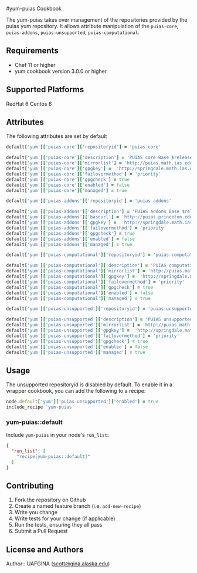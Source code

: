 #yum-puias Cookbook

The yum-puias takes over management of the repositories provided
by the puias yum repository. It allows attribute manipulation of the
`puias-core`, `puias-addons`, `puias-unsupported`, `puias-computational`.

## Requirements
* Chef 11 or higher
* yum cookbook version 3.0.0 or higher

## Supported Platforms

RedHat 6
Centos 6

## Attributes
The following attributes are set by default

```ruby
default['yum']['puias-core']['repositoryid'] = 'puias-core'

default['yum']['puias-core']['description'] = 'PUIAS core Base $releasever - $basearch'
default['yum']['puias-core']['mirrorlist'] = 'http://puias.math.ias.edu/data/puias/$releasever/$basearch/os/mirrorlist'
default['yum']['puias-core']['gpgkey'] =  'http://springdale.math.ias.edu/data/puias/6/x86_64/os/RPM-GPG-KEY-puias'
default['yum']['puias-core']['failovermethod'] = 'priority'
default['yum']['puias-core']['gpgcheck'] = true
default['yum']['puias-core']['enabled'] = false
default['yum']['puias-core']['managed'] = true
```

```ruby
default['yum']['puias-addons']['repositoryid'] = 'puias-addons'

default['yum']['puias-addons']['description'] = 'PUIAS addons Base $releasever - $basearch'
default['yum']['puias-addons']['baseurl'] = 'http://puias.princeton.edu/data/puias/$releasever/$basearch/os/Addons'
default['yum']['puias-addons']['gpgkey'] =  'http://springdale.math.ias.edu/data/puias/6/x86_64/os/RPM-GPG-KEY-puias'
default['yum']['puias-addons']['failovermethod'] = 'priority'
default['yum']['puias-addons']['gpgcheck'] = true
default['yum']['puias-addons']['enabled'] = false
default['yum']['puias-addons']['managed'] = true
```

```ruby
default['yum']['puias-computational']['repositoryid'] = 'puias-computational'

default['yum']['puias-computational']['description'] = 'PUIAS computational Base $releasever - $basearch'
default['yum']['puias-computational']['mirrorlist'] = 'http://puias.math.ias.edu/data/puias/computational/$releasever/$basearch/mirrorlist'
default['yum']['puias-computational']['gpgkey'] =  'http://springdale.math.ias.edu/data/puias/6/x86_64/os/RPM-GPG-KEY-puias'
default['yum']['puias-computational']['failovermethod'] = 'priority'
default['yum']['puias-computational']['gpgcheck'] = true
default['yum']['puias-computational']['enabled'] = false
default['yum']['puias-computational']['managed'] = true
```

```ruby
default['yum']['puias-unsupported']['repositoryid'] = 'puias-unsupported'

default['yum']['puias-unsupported']['description'] = 'PUIAS unsupported Base $releasever - $basearch'
default['yum']['puias-unsupported']['mirrorlist'] = 'http://puias.math.ias.edu/data/puias/unsupported/$releasever/$basearch/mirrorlist'
default['yum']['puias-unsupported']['gpgkey'] =  'http://springdale.math.ias.edu/data/puias/6/x86_64/os/RPM-GPG-KEY-puias'
default['yum']['puias-unsupported']['failovermethod'] = 'priority'
default['yum']['puias-unsupported']['gpgcheck'] = true
default['yum']['puias-unsupported']['enabled'] = false
default['yum']['puias-unsupported']['managed'] = true
```


## Usage
The unsupported repositoryid is disabled by default. To enable it in a wrapper cookbook, you can add
the following to a recipe:

```ruby
node.default['yum']['puias-unsupported']['enabled'] = true
include_recipe 'yum-puias'
```

### yum-puias::default

Include `yum-puias` in your node's `run_list`:

```json
{
  "run_list": [
    "recipe[yum-puias::default]"
  ]
}
```

## Contributing

1. Fork the repository on Github
2. Create a named feature branch (i.e. `add-new-recipe`)
3. Write you change
4. Write tests for your change (if applicable)
5. Run the tests, ensuring they all pass
6. Submit a Pull Request

## License and Authors

Author:: UAFGINA (<scott@gina.alaska.edu>)
